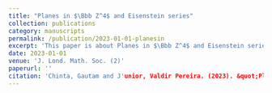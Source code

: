 ```yaml
---
title: "Planes in $\Bbb Z^4$ and Eisenstein series"
collection: publications
category: manuscripts
permalink: /publication/2023-01-01-planesin
excerpt: 'This paper is about Planes in $\Bbb Z^4$ and Eisenstein series.'
date: 2023-01-01
venue: 'J. Lond. Math. Soc. (2)'
paperurl: ''
citation: 'Chinta, Gautam and J'unior, Valdir Pereira. (2023). &quot;Planes in $\Bbb Z^4$ and Eisenstein series.&quot; <i>J. Lond. Math. Soc. (2)</i>. 108(6).'
---
```

